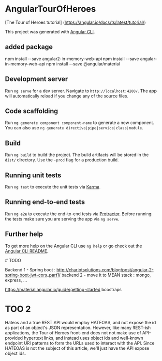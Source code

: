 # AngularTourOfHeroes

[The Tour of Heroes tutorial] (https://angular.io/docs/ts/latest/tutorial/)


This project was generated with [Angular CLI](https://github.com/angular/angular-cli).

## added package


npm install --save angular2-in-memory-web-api
npm install --save angular-in-memory-web-api
npm install --save @angular/material



## Development server

Run `ng serve` for a dev server. Navigate to `http://localhost:4200/`. The app will automatically reload if you change any of the source files.

## Code scaffolding

Run `ng generate component component-name` to generate a new component. You can also use `ng generate directive|pipe|service|class|module`.

## Build

Run `ng build` to build the project. The build artifacts will be stored in the `dist/` directory. Use the `-prod` flag for a production build.

## Running unit tests

Run `ng test` to execute the unit tests via [Karma](https://karma-runner.github.io).

## Running end-to-end tests

Run `ng e2e` to execute the end-to-end tests via [Protractor](http://www.protractortest.org/).
Before running the tests make sure you are serving the app via `ng serve`.

## Further help

To get more help on the Angular CLI use `ng help` or go check out the [Angular CLI README](https://github.com/angular/angular-cli/blob/master/README.md).


# TODO

Backend 1 - Spring boot : http://chariotsolutions.com/blog/post/angular-2-spring-boot-jwt-cors_part1/
backend 2 - move it to MEAN stack : mongo, express, ...

https://material.angular.io/guide/getting-started
boostraps

# TOO 2 

Hateos
and a true REST API would employ HATEOAS, and not expose the id as part of an object's JSON representation. However, like many REST-ish applications, the Tour of Heroes front-end does not not make use of API-provided hypertext links, and instead uses object ids and well-known endpoint URI patterns to form the URLs used to interact with the API. Since HATEOAS is not the subject of this article, we'll just have the API expose object ids.

